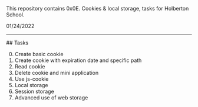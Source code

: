 This repository contains 0x0E. Cookies & local storage, tasks for Holberton School.

01/24/2022

<hr>
## Tasks

0. Create basic cookie
1. Create cookie with expiration date and specific path
2. Read cookie
3. Delete cookie and mini application
4. Use js-cookie
5. Local storage
6. Session storage
7. Advanced use of web storage
